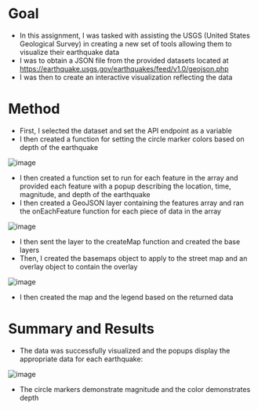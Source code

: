 # Goal
- In this assignment, I was tasked with assisting the USGS (United States Geological Survey) in creating a new set of tools allowing them to visualize their earthquake data
- I was to obtain a JSON file from the provided datasets located at https://earthquake.usgs.gov/earthquakes/feed/v1.0/geojson.php
- I was then to create an interactive visualization reflecting the data

# Method
- First, I selected the dataset and set the API endpoint as a variable
- I then created a function for setting the circle marker colors based on depth of the earthquake

![image](https://github.com/Grimmandrewj/Earthquake_Analysis/assets/120341249/436b42f6-0acc-40b0-a3e1-3448a4b498b7)

- I then created a function set to run for each feature in the array and provided each feature with a popup describing the location, time, magnitude, and depth of the earthquake
- I then created a GeoJSON layer containing the features array and ran the onEachFeature function for each piece of data in the array

![image](https://github.com/Grimmandrewj/Earthquake_Analysis/assets/120341249/c72b93db-e641-47f6-ab5d-3c7fb745f26c)

- I then sent the layer to the createMap function and created the base layers
- Then, I created the basemaps object to apply to the street map and an overlay object to contain the overlay
  
![image](https://github.com/Grimmandrewj/Earthquake_Analysis/assets/120341249/450a3f51-b9a9-48ee-b819-c8c1b162262b)

- I then created the map and the legend based on the returned data

# Summary and Results
- The data was successfully visualized and the popups display the appropriate data for each earthquake:

![image](https://user-images.githubusercontent.com/120341249/231945208-3dde068c-5399-49d5-a198-fa80abe5743f.png)

- The circle markers demonstrate magnitude and the color demonstrates depth
